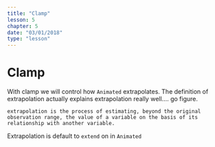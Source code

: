 ```yaml
---
title: "Clamp"
lesson: 5
chapter: 5
date: "03/01/2018"
type: "lesson"
---
```


# Clamp

With clamp we will control how `Animated` extrapolates. The definition of extrapolation actually explains extrapolation really well.... go figure.

```
extrapolation is the process of estimating, beyond the original observation range, the value of a variable on the basis of its relationship with another variable.
```

Extrapolation is default to `extend` on in `Animated`